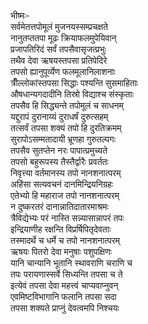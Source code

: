 भीष्मः-  
सर्वमेतत्तपोमूलं मुजनयस्सम्प्रचक्षते  
नानुतप्ततपा मूढः क्रियाफलमुपेयिवान्  
प्रजापतिरिदं सर्वं तपसैवासृजत्प्रभुः  
तथैव देवा ऋषयस्तपसा प्रतिपेदिरे  
तपसो ह्यानुपूर्व्येण फलमूलानिलाशनाः  
त्रीँल्लोकांस्तपसा सिद्धाः पश्यन्ति सुसमाहिताः  
औषधान्यगदादीनि तिस्रो विद्याश्च संस्कृताः  
तपसैव हि सिद्ध्यन्ते तपोमूलं च साधनम्  
यद्दुरापं दुरानाय्यं दुराधर्षं दुरुत्सहम्  
तत्सर्वं तपसा शक्यं तपो हि दुरतिक्रमम्  
सुरापोऽसम्मतादायी भ्रूणहा गुरुतल्पगः  
तपसैव सुतप्तेन नरः पापात्प्रमुच्यते  
तपसो बहुरूपस्य तैस्तैर्द्वारैः प्रवर्ततः  
निवृत्त्या वर्तमानस्य तपो नानशनात्परम्  
अहिंसा सत्यवचनं दानमिन्द्रियनिग्रहः  
एतेभ्यो हि महाराज तपो नानशनात्परम्  
न दुष्करतरं दानान्नातिदातारमाश्रमः  
त्रैविद्येभ्यः परं नास्ति सन्न्यासान्नापरं तपः  
इन्द्रियाणीह रक्षन्ति विप्रर्षिपितृदेवताः  
तस्मादर्थे च धर्मे च तपो नानशनात्परम्  
ऋषयः पितरो देवा मनुषाः पशुपक्षिणः  
यानि चान्यानि भूतानि स्थावराणि चराणि च  
तपः परायणास्सर्वे सिध्यन्ति तपसा च ते  
इत्येवं तपसा देवा महत्त्वं चाप्यवाप्नुवन्  
एवमिष्टविभागानि फलानि तपसा सदा  
तपसा शक्यते प्राप्नुं देवत्वमपि निश्चयः   
